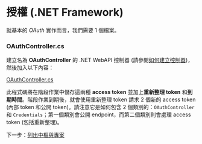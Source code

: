 # 授權 (.NET Framework)

就基本的 *OAuth* 實作而言，我們需要 1 個檔案。

### OAuthController.cs

建立名為 **OAuthController** 的 .NET WebAPI 控制器 (請參閱[如何建立控制器](/zh-TW/environment/setup/net_controller))，然後加入以下內容：

[OAuthController.cs](_snippets/viewhubmodels/net/OAuthController.cs ':include :type=code csharp')

此程式碼將在階段作業中儲存這兩種 **access token** 並加上**重新整理 token** 和**到期時間**。階段作業到期後，就會使用重新整理 token 請求 2 個新的 access token (內部 token 和公開 token)。請注意它是如何包含 2 個類別的：`OAuthController` 和 `Credentials`；第一個類別會公開 endpoint，而第二個類別則會處理 access token (包括重新整理)。

下一步：[列出中樞與專案](/zh-TW/datamanagement/hubs/readme)